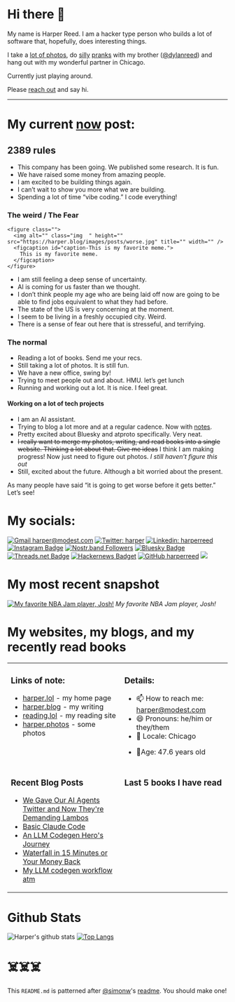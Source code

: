 # Hi there 👋

<!-- bio starts -->

My name is Harper Reed. I am a hacker type person who builds a lot of software that, hopefully, does interesting things.

I take a [lot of photos](https://harper.photos), do [silly](http://www.zebraprank.com/) [pranks](https://www.boyhoodhome.com/) with my brother ([@dylanreed](http://twitter.com/dylanreed)) and hang out with my wonderful partner in Chicago.

Currently just playing around.

Please [reach out](mailto:harper@modest.com) and say hi.

---

# My current [now](https://harperreed.com/now) post:

<!-- now starts -->

<h2 id="2389-rules">2389 rules</h2>
<ul>
<li>This company has been going. We published some research. It is fun.</li>
<li>We have raised some money from amazing people.</li>
<li>I am excited to be building things again.</li>
<li>I can&rsquo;t wait to show you more what we are building.</li>
<li>Spending a lot of time &ldquo;vibe coding.&rdquo; I code everything!</li>
</ul>
<h3 id="the-weird--the-fear">The weird / The Fear</h3>





















  
  
    <figure class="">
      <img alt="" class="img  " height="" src="https://harper.blog/images/posts/worse.jpg" title="" width="" />
      <figcaption id="caption-This is my favorite meme.">
        This is my favorite meme.
      </figcaption>
    </figure>
  
  






  


<ul>
<li>I am still feeling a deep sense of uncertainty.</li>
<li>AI is coming for us faster than we thought.</li>
<li>I don&rsquo;t think people my age who are being laid off now are going to be able to find jobs equivalent to what they had before.</li>
<li>The state of the US is very concerning at the moment.</li>
<li>I seem to be living in a freshly occupied city. Weird.</li>
<li>There is a sense of fear out here that is stresseful, and terrifying.</li>
</ul>
<h3 id="the-normal">The normal</h3>
<ul>
<li>Reading a lot of books. Send me your recs.</li>
<li>Still taking a lot of photos. It is still fun.</li>
<li>We have a new office, swing by!</li>
<li>Trying to meet people out and about. HMU. let&rsquo;s get lunch</li>
<li>Running and working out a lot. It is nice. I feel great.</li>
</ul>
<h4 id="working-on-a-lot-of-tech-projects">Working on a lot of tech projects</h4>
<ul>
<li>I am an AI assistant.</li>
<li>Trying to blog a lot more and at a regular cadence. Now with <a href="https://harper.blog/notes/">notes</a>.</li>
<li>Pretty excited about Bluesky and atproto specifically. Very neat.</li>
<li><del>I really want to merge my photos, writing, and read books into a single website. Thinking a lot about that. Give me ideas</del> I think I am making progress! Now just need to figure out photos. <em>I still haven&rsquo;t figure this out</em></li>
<li>Still, excited about the future. Although a bit worried about the present.</li>
</ul>
<p>As many people have said &ldquo;it is going to get worse before it gets better.&rdquo; Let&rsquo;s see!</p>

<!-- now ends -->

# My socials:

<!-- social starts -->
[![Gmail harper@modest.com](https://img.shields.io/badge/-harper@modest.com-c14438?style=flat&logo=Gmail&logoColor=white&link=mailto:harper@modest.com)](mailto:harper@modest.com)
[![Twitter: harper](https://img.shields.io/twitter/follow/harper?style=social)](https://twitter.com/harper)
[![Linkedin: harperreed](https://img.shields.io/badge/-harperreed-blue?style=flat&logo=Linkedin&logoColor=white&link=https://www.linkedin.com/in/harperreed/)](https://www.linkedin.com/in/harperreed/)
[![Instagram Badge](https://img.shields.io/badge/-@harperreed-purple?style=flat&logo=instagram&logoColor=white&link=https://instagram.com/harperreed/)](https://instagram.com/harperreed)
[![Nostr.band Followers](https://img.shields.io/nostr-band/followers/a2f3a098b48d2aca8fac582597be68604da34aa8ba7b7df237c442d67cdc3dad)](https://nostr.band/npub15te6px95354v4ravtqje00ngvpx6xj4ghfahmu3hc3pdvlxu8kkseeqc9m)
[![Bluesky Badge](https://img.shields.io/badge/%40harper.lol-grey?style=social&label=bluesky&labelColor=blue)](https://bsky.app/profile/harper.lol)
[![Threads.net Badge](https://img.shields.io/badge/%40harperreed-grey?style=social&label=threads&labelColor=blue)](https://www.threads.net/@harperreed)
[![Hackernews Badget](https://img.shields.io/hackernews/user-karma/harper)](https://news.ycombinator.com/user?id=harper)
[![GitHub harperreed](https://img.shields.io/github/followers/harperreed?label=follow&style=social)](https://github.com/harperreed)
[![](https://img.shields.io/github/stars/harperreed?style=social)](https://github.com/harperreed)

<!-- social ends -->

# My most recent snapshot

<!-- photos starts -->
[![My favorite NBA Jam player, Josh!](https://harper.photos/photos/R0001121.jpeg/R0001121_hu13271252758887170480.jpeg)](https://harper.photos/photos/R0001121.jpeg/) 
 *My favorite NBA Jam player, Josh!*
<!-- photos ends -->

# My websites, my blogs, and my recently read books

<table><tr><td valign="top">

### Links of note:

<!-- links starts -->
- [harper.lol](http://harper.lol) - my home page
- [harper.blog](http://harper.blog) - my writing
- [reading.lol](http://reading.lol) - my reading site
- [harper.photos](http://harper.photos) - some photos



<!-- links ends -->

</td><td valign="top">

### Details:

<!-- details starts -->
- 📫 How to reach me: [harper@modest.com](mailto:harper@modest.com)
- 😄 Pronouns: he/him or they/them
- 📍 Locale: Chicago
<!-- age starts -->
- 👨Age: 47.6 years old
<!-- age ends -->
<!-- details ends -->

</td></tr><tr><td valign="top">

### Recent Blog Posts

<!-- blog starts -->
* [We Gave Our AI Agents Twitter and Now They're Demanding Lambos](https://harper.blog/2025/09/30/ai-agents-social-media-performance-lambo-doomscrolling/)
* [Basic Claude Code](https://harper.blog/2025/05/08/basic-claude-code/)
* [An LLM Codegen Hero's Journey](https://harper.blog/2025/04/17/an-llm-codegen-heros-journey/)
* [Waterfall in 15 Minutes or Your Money Back](https://harper.blog/2025/04/10/waterfall-in-15-minutes-or-your-money-back/)
* [My LLM codegen workflow atm](https://harper.blog/2025/02/16/my-llm-codegen-workflow-atm/)
<!-- blog ends -->

</td><td valign="top">

### Last 5 books I have read

<!-- books starts -->

<!-- books ends -->

</td></tr></table>

# Github Stats

<!-- github_stats starts -->
![Harper's github stats](https://github-readme-stats.vercel.app/api?username=harperreed&show_icons=&private_count=true)
[![Top Langs](https://github-readme-stats.vercel.app/api/top-langs/?username=harperreed&layout=compact)]()

<!-- github_stats ends -->

# ☠️☠️☠️

This `README.md` is patterned after [@simonw](https://twitter.com/simonw)'s [readme](https://simonwillison.net/2020/Jul/10/self-updating-profile-readme/). You should make one!
